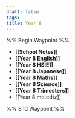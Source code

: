 ```yaml
---
draft: false
tags:
title: Year 8
---
```

%% Begin Waypoint %%
- **[[School Notes]]**
- **[[Year 8 English]]**
- **[[Year 8 HSIE]]**
- **[[Year 8 Japanese]]**
- **[[Year 8 Maths]]**
- **[[Year 8 Science]]**
- **[[Year 8 Trimesters]]**
- [[Year 8.md.edtz]]

%% End Waypoint %%

